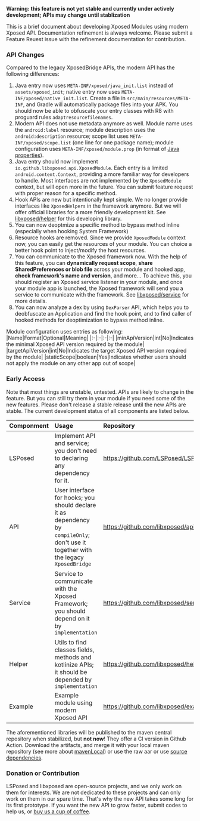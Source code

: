 **Warning: this feature is not yet stable and currently under actively development; APIs may change until stablization**

This is a brief document about developing Xposed Modules using modern Xposed API. Documentation refinement is always welcome. Please submit a Feature Reuest issue with the refinement documentation for contribution.

### API Changes
Compared to the legacy XposedBridge APIs, the modern API has the following differences:
1. Java entry now uses `META-INF/xposed/java_init.list` instead of `assets/xposed_init`; native entry now uses `META-INF/xposed/native_init.list`. Create a file in `src/main/resources/META-INF`, and Gradle will automatically package files into your APK. You should now be able to obfuscate your entry classes with R8 with proguard rules `adaptresourcefilenames`.
1. Modern API does not use metadata anymore as well. Module name uses the `android:label` resource; module description uses the `android:description` resource; scope list uses `META-INF/xposed/scope.list` (one line for one package name); module configuration uses `META-INF/xposed/module.prop` (in format of [Java properties](https://docs.oracle.com/javase/7/docs/api/java/util/Properties.html)). 
1. Java entry should now implement `io.github.libxposed.api.XposedModule`. Each entry is a limited `android.content.Context`, providing a more familiar way for developers to handle. Most interfaces are not implemented by the `XposedModule` context, but will open more in the future. You can submit feature request with proper reason for a specific method.
1. Hook APIs are new but intentionally kept simple. We no longer provide interfaces like `XposedHelpers` in the framework anymore. But we will offer official libraries for a more friendly development kit. See [libxposed/helper](https://github.com/libxposed/helper) for this developing library.
1. You can now deoptmize a specific method to bypass method inline (especially when hooking System Framework)
1. Resource hooks are removed. Since we provide `XposedModule` context now, you can easily get the resources of your module. You can choice a better hook point to inject/modify the host resources.
1. You can communicate to the Xposed framework now. With the help of this feature, you can **dynamically request scope**, **share SharedPreferences or blob file** across your module and hooked app, **check framework's name and version**, and more... To achieve this, you should register an Xposed service listener in your module, and once your module app is launched, the Xposed framework will send you a service to communicate with the framework. See [libxposed/service](https://github.com/libxposed/service) for more details.
1. You can now analyze a dex by using `DexParser` API, which helps you to deobfuscate an Application and find the hook point, and to find caller of hooked methods for deoptimization to bypass method inline.

Module configuration uses entries as following:
|Name|Format|Optional|Meaning|
|:-|:-|:-|:-|
|minApiVersion|int|No|Indicates the minimal Xposed API version required by the module|
|targetApiVersion|int|No|Indicates the target Xposed API version required by the module|
|staticScope|boolean|Yes|Indicates whether users should not apply the module on any other app out of scope|


### Early Access
Note that most things are unstable, untested. APIs are likely to change in the feature. But you can still try them in your module if you need some of the new features. Please don't release a stable release until the new APIs are stable.
The current development status of all components are listed below.

|Componment|Usage|Repository|Status|
|:-|:-|:-|:-|
|LSPosed|Implement API and service; you don't need to declaring any dependency for it.|https://github.com/LSPosed/LSPosed|Done|
|API|User interface for hooks; you should declare it as dependency by `compileOnly`; don't use it together with the legacy `XposedBridge`|https://github.com/libxposed/api|Done; undocumented and may change|
|Service|Service to communicate with the Xposed Framework; you should depend on it by `implementation`|https://github.com/libxposed/service|PoC; likely to change in the feature, but you can use the raw binder API, which should be less likely to change|
|Helper|Utils to find classes fields, methods and kotlinize APIs; it should be depended by `implementation`|https://github.com/libxposed/helper|Developing; DSL APIs are designed but not yet implemented|
|Example|Example module using modern Xposed API|https://github.com/libxposed/example|Done|

The aforementioned libraries will be published to the maven central repository when stabilized, but **not now**! They offer a CI version in Github Action. Download the artifacts, and merge it with your local maven repository (see more about [mavenLocal](https://docs.gradle.org/current/userguide/declaring_repositories.html#sec:case-for-maven-local)) or use the raw aar or use [source dependencies](https://blog.gradle.org/introducing-source-dependencies).

### Donation or Contribution
LSPosed and libxposed are open-source projects, and we only work on them for interests. We are not dedicated to these projects and can only work on them in our spare time. That's why the new API takes some long for its first prototype. If you want the new API to grow faster, submit codes to help us, or [buy us a cup of coffee](https://github.com/sponsors/LSPosed).
